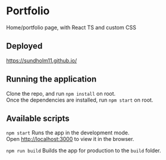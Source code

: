 # Portfolio
Home/portfolio page, with React TS and custom CSS

## Deployed
https://sundholm11.github.io/

## Running the application
Clone the repo, and run `npm install` on root. <br/>
Once the dependencies are installed, run `npm start` on root.

## Available scripts
`npm start`
Runs the app in the development mode. <br />
Open [http://localhost:3000](http://localhost:3000) to view it in the browser.

`npm run build`
Builds the app for production to the `build` folder.